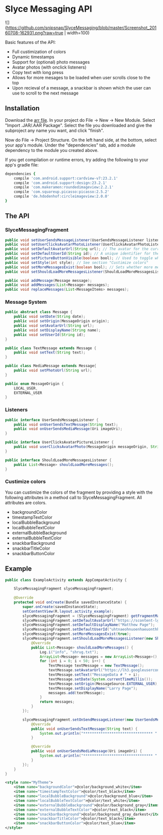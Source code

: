 # Slyce Messaging API

![](https://github.com/snipsnap/SlyceMessaging/blob/master/Screenshot_20160708-162931.png?raw=true | width=100)

Basic features of the API:

 * Full custimization of colors
 * Dynamic timestamps
 * Support for (optional) photo messages
 * Avatar photos (with onclick listeners)
 * Copy text with long press
 * Allows for more mesages to be loaded when user scrolls close to the top
 * Upon recieval of a message, a snackbar is shown which the user can use to scroll to the next message

## Installation

Download the [arr file](https://github.com/snipsnap/SlyceMessaging/releases/download/1.0.0/slyce-messaging-release.aar). In your project do File -> New -> New Module. Select "Import .JAR/.AAR Package". Select the file you downloaded and give the subproject any name you want, and click "finish".

Now do File -> Project Structure. On the left hand side, at the bottom, select your app's module. Under the "dependencies" tab, add a module dependency to the module you created above.

If you get compilation or runtime errors, try adding the following to your app's gradle file:

```ruby
dependencies {
    compile 'com.android.support:cardview-v7:23.2.1'
    compile 'com.android.support:design:23.2.1'
    compile 'com.makeramen:roundedimageview:2.2.1'
    compile 'com.squareup.picasso:picasso:2.5.2'
    compile 'de.hdodenhof:circleimageview:2.0.0'
}
```

## The API

### SlyceMessagingFragment

```java
public void setUserSendsMessageListener(UserSendsMessageListener listener); // gets called when the user sends a message
public void setUserClicksAvatarPhotoListener(UserClicksAvatarPhotoListener listener); // gets called when a user clicks an avatar photo. Optional.
public void setDefaultAvatarUrl(String url); // The avatar for the current user.
public void setDefaultUserId(String id); // A unique identifier for the current user.
public void setPictureButtonVisible(boolean bool); // Used to toggle whether the user can send picture messages. Default is true.
public void setStyle(int style); // See section "Custimize colors"
public void setMoreMessagesExist(boolean bool); // Sets whether more messages can be loaded from the top
public void setShouldLoadMoreMessagesListener(ShouldLoadMoreMessagesListener listener); // Gets called when the user scrolls close to the top, if relevent

public void addMessage(Message message);
public void addMessages(List<Message> messages);
public void replaceMessages(List<MessageItems> messages);
```

### Message System
```java
public abstract class Message {
    public void setDate(String date);
	public void setOrigin(MessageOrigin origin);
	public void setAvatarUrl(String url);
	public void setDisplayName(String name);
	public void setUserId(String id);
}

public class TextMessage extends Message {
	public void setText(String text);
}

public class MediaMessage extends Message{
	public void setPhotoUrl(String url);
}

public enum MessageOrigin {
	LOCAL_USER,
	EXTERNAL_USER
}
```

### Listeners
```java
public interface UserSendsMessageListener {
	public void onUserSendsTextMessage(String text);
	public void onUserSendsMediaMessage(Uri imageUri);
}

public interface UserClicksAvatarPictureListener {
	public void userClicksAvatarPhoto(MessageOrigin messageOrigin, String userId);
}

public interface ShouldLoadMoreMessagesListener {
    public List<Message> shouldLoadMoreMessages();
}
```

### Custimize colors

You can custimize the colors of the fragment by providing a style with the following attributes in a method call to SlyceMessagingFragment. All attributes are colors.

* backgroundColor
* timestampTextColor
* localBubbleBackground
* localBubbleTextColor
* externalBubbleBackground
* externalBubbleTextColor
* snackbarBackground
* snackbarTitleColor
* snackbarButtonColor

## Example

```java
public class ExampleActivity extends AppCompatActivity {

    SlyceMessagingFragment slyceMessagingFragment;
    
    @Override
    protected void onCreate(Bundle savedInstanceState) {
        super.onCreate(savedInstanceState);
        setContentView(R.layout.activity_example);
        slyceMessagingFragment = (SlyceMessagingFragment) getFragmentManager().findFragmentById(R.id.fragment_for_scout);
        slyceMessagingFragment.setDefaultAvatarUrl("https://scontent-lga3-1.xx.fbcdn.net/v/t1.0-9/10989174_799389040149643_722795835011402620_n.jpg?oh=bff552835c414974cc446043ac3c70ca&oe=580717A5");
        slyceMessagingFragment.setDefaultDisplayName("Matthew Page");
        slyceMessagingFragment.setDefaultUserId("uhtnaeohnuoenhaeuonthhntouaetnheuontheuo");
        slyceMessagingFragment.setMoreMessagesExist(true);
        slyceMessagingFragment.setShouldLoadMoreMessagesListener(new ShouldLoadMoreMessagesListener() {
            @Override
            public List<Message> shouldLoadMoreMessages() {
                Log.i("info", "shrug.txt");
                ArrayList<Message> messages = new ArrayList<Message>();
                for (int i = 0; i < 50; i++) {
                    TextMessage textMessage = new TextMessage();
                    textMessage.setAvatarUrl("https://lh3.googleusercontent.com/-Y86IN-vEObo/AAAAAAAAAAI/AAAAAAAKyAM/6bec6LqLXXA/s0-c-k-no-ns/photo.jpg");
                    textMessage.setText("MessageData # " + i);
                    textMessage.setDate(System.currentTimeMillis());
                    textMessage.setOrigin(MessageSource.EXTERNAL_USER);
                    textMessage.setDisplayName("Larry Page");
                    messages.add(textMessage);
                }
                return messages;
            }
        });

        slyceMessagingFragment.setOnSendMessageListener(new UserSendsMessageListener() {
            @Override
            public void onUserSendsTextMessage(String text) {
                System.out.println("******************************** " + text);
            }

            @Override
            public void onUserSendsMediaMessage(Uri imageUri) {
                System.out.println("******************************** " + imageUri);
            }
        });
    }
}
```

```xml
<style name="MyTheme">
    <item name="backgroundColor">@color/background_white</item>
    <item name="timestampTextColor">@color/text_black</item>
    <item name="localBubbleBackground">@color/background_blue</item>
    <item name="localBubbleTextColor">@color/text_white</item>
    <item name="externalBubbleBackground">@color/background_gray</item>
    <item name="externalBubbleTextColor">@color/text_black</item>
    <item name="snackbarBackground">@color/background_gray_darkest</item>
    <item name="snackbarTitleColor">@color/text_black</item>
    <item name="snackbarButtonColor">@color/text_blue</item>
</style>
```
